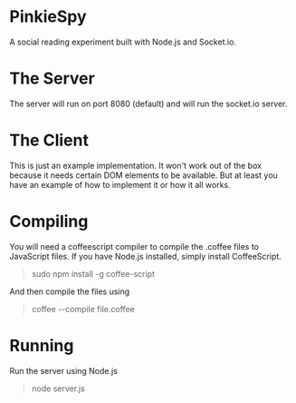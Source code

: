 PinkieSpy
=========

A social reading experiment built with Node.js and Socket.io.

The Server
==========

The server will run on port 8080 (default) and will run the socket.io server.

The Client
==========

This is just an example implementation. It won't work out of the box because it needs certain DOM elements to be available.
But at least you have an example of how to implement it or how it all works.

Compiling
=========

You will need a coffeescript compiler to compile the .coffee files to JavaScript files.
If you have Node.js installed, simply install CoffeeScript.

> sudo npm install -g coffee-script

And then compile the files using

> coffee --compile file.coffee

Running
=======

Run the server using Node.js

> node server.js